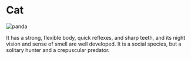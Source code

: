 # Cat

![panda](https://encrypted-tbn0.gstatic.com/images?q=tbn:ANd9GcReG9O4Mb6c8PyDi-Hg-5s59eNblsoGnuZgvw&s)

It has a strong, flexible body, quick reflexes, and sharp teeth, and its night vision and sense of smell are well developed. It is a social species, but a solitary hunter and a crepuscular predator.
